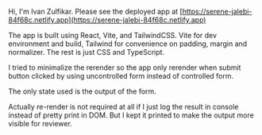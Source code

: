 Hi, I'm Ivan Zulfikar. Please see the deployed app at [https://serene-jalebi-84f68c.netlify.app](https://serene-jalebi-84f68c.netlify.app)

The app is built using React, Vite, and TailwindCSS. Vite for dev environment and build, Tailwind for convenience on padding, margin and normalizer. The rest is just CSS and TypeScript.

I tried to minimalize the rerender so the app only rerender when submit button clicked by using uncontrolled form instead of controlled form.

The only state used is the output of the form.

Actually re-render is not required at all if I just log the result in console instead of  pretty print in DOM. But I kept it printed to make the output more visible for reviewer.
